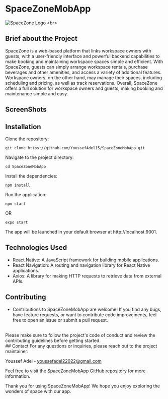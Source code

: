 # SpaceZoneMobApp
![SpaceZone Logo]([https://pasteboard.co/gLTyUYzXlRcI.png](https://gcdnb.pbrd.co/images/gLTyUYzXlRcI.png?o=1))
<br>
## Brief about the Project
SpaceZone is a web-based platform that links workspace owners with guests, with a user-friendly interface and powerful backend capabilities to make booking and maintaining workspace spaces simple and efficient. With SpaceZone, guests can simply arrange workspace rentals, purchase beverages and other amenities, and access a variety of additional features. Workspace owners, on the other hand, may manage their spaces, including scheduling and pricing, as well as track reservations. Overall, SpaceZone offers a full solution for workspace owners and guests, making booking and maintenance simple and easy.

## ScreenShots

## Installation
Clone the repository:
```
git clone https://github.com/YoussefAdel15/SpaceZoneMobApp.git
```
Navigate to the project directory:
```
cd SpaceZoneMobApp
```
Install the dependencies:
```
npm install
```
Run the application:
```
npm start
```
OR
```
expo start
```

The app will be launched in your default browser at http://localhost:9001.

## Technologies Used
- React Native: A JavaScript framework for building mobile applications.
- React Navigation: A routing and navigation library for React Native applications.
- Axios: A library for making HTTP requests to retrieve data from external APIs.

## Contributing
- Contributions to SpaceZoneMobApp are welcome! If you find any bugs, have feature requests, or want to contribute code improvements, feel free to open an issue or submit a pull request.
<br>
Please make sure to follow the project's code of conduct and review the contributing guidelines before getting started.
<br>
## Contact
For any questions or inquiries, please reach out to the project maintainer:<br>

Youssef Adel - youssefadel22022@gmail.com<br>

Feel free to visit the SpaceZoneMobApp GitHub repository for more information.<br>

Thank you for using SpaceZoneMobApp! We hope you enjoy exploring the wonders of space with our app.

